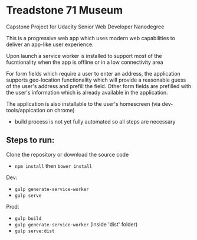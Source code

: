 # Treadstone 71 Museum
Capstone Project for Udacity Senior Web Developer Nanodegree

This is a progressive web app which uses modern web capabilities to deliver an app-like user experience.

Upon launch a service worker is installed to support most of the fucntionality when the app is offline or in a low connectivity area

For form fields which require a user to enter an address, the application supports geo-location functionality
which will provide a reasonable guess of the user's address and prefill the field. Other form fields are prefilled with the user's information which is already available in the application. 

The application  is also installable to the user's homescreen (via dev-tools/appication on chrome)

- build process is not yet fully automated so all steps are necessary

## Steps to run:

 Clone the repository or download the source code

- `npm install` then `bower install`

Dev:

- `gulp generate-service-worker`
- `gulp serve`


Prod:

- `gulp build`
- `gulp generate-service-worker`  (inside 'dist' folder)
- `gulp serve:dist`
